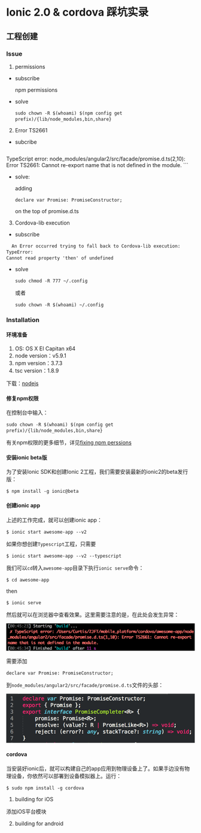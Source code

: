 # Ionic 2.0 & cordova 踩坑实录

## 工程创建
### Issue 

1. permissions

  + subscribe
  
    npm permissions

  + solve

    ```
    sudo chown -R $(whoami) $(npm config get prefix)/{lib/node_modules,bin,share}
    ```

2. Error TS2661

  + subcribe
    ```
  TypeScript error: node_modules/angular2/src/facade/promise.d.ts(2,10): 
  Error TS2661: Cannot re-export name that is not defined in the module.
    ```

  + solve:
  
    adding 
    ```
    declare var Promise: PromiseConstructor;
    ```
     on the top of promise.d.ts
     
3. Cordova-lib execution

  + subscribe
  ```
    An Error occurred trying to fall back to Cordova-lib execution: TypeError:
Cannot read property 'then' of undefined
  ```
  
  + solve

     ```
    sudo chmod -R 777 ~/.config
    ```
    或者

    ```
    sudo chown -R $(whoami) ~/.config
    ```

### Installation

#### 环境准备

1. OS: OS X EI Capitan x64
2. node version：v5.9.1
3. npm version：3.7.3
4. tsc version：1.8.9

下载：[nodejs](https://nodejs.org/en/)

#### 修复npm权限

在控制台中输入：
```
sudo chown -R $(whoami) $(npm config get prefix)/{lib/node_modules,bin,share}
```

有关npm权限的更多细节，详见[fixing npm perssions](https://docs.npmjs.com/getting-started/fixing-npm-permissions)

#### 安装ionic beta版

为了安装Ionic SDK和创建Ionic 2工程，我们需要安装最新的ionic2的beta发行版：

```
$ npm install -g ionic@beta
```

#### 创建ionic app

上述的工作完成，就可以创建ionic app：

```
$ ionic start awesome-app --v2
```

如果你想创建`Typescript`工程，只需要

```
$ ionic start awesome-app --v2 --typescript
```

我们可以`cd`转入`awesome-app`目录下执行`ionic serve`命令：

```
$ cd awesome-app
```
then
```
$ ionic serve
```
然后就可以在浏览器中查看效果。这里需要注意的是，在此处会发生异常：

![Error TS2006](images/error-ts2661.png)

需要添加

```
declare var Promise: PromiseConstructor;
```
到`node_modules/angular2/src/facade/promise.d.ts`文件的头部：

![add-promise.d.ts](images/do-with-ts2661.png)

#### cordova

当安装好ionic后，就可以构建自己的app应用到物理设备上了。如果手边没有物理设备，你依然可以部署到设备模拟器上。运行：

```
$ sudo npm install -g cordova
```

1. building for iOS
  
  添加iOS平台模块
  
2. building for android
